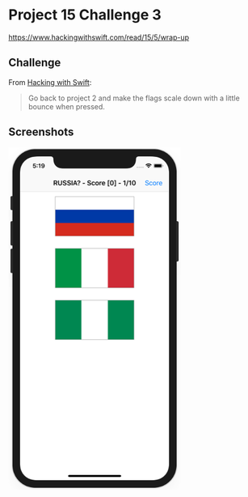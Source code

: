 # Project 15 Challenge 3

https://www.hackingwithswift.com/read/15/5/wrap-up

## Challenge

From [Hacking with Swift](https://www.hackingwithswift.com/read/15/5/wrap-up):
>Go back to project 2 and make the flags scale down with a little bounce when pressed.

## Screenshots

![screenshot1](screenshots/screen01.png)
